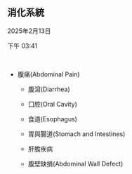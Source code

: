 ## 消化系統

2025年2月13日

下午 03:41

 

- 腹痛(Abdominal Pain)

  - 腹瀉(Diarrhea)

  - 囗腔(Oral Cavity)

  - 食道(Esophagus)

  - 胃與腸道(Stomach and Intestines)

  - 肝膽疾病

  - 腹壁缺損(Abdominal Wall Defect)
